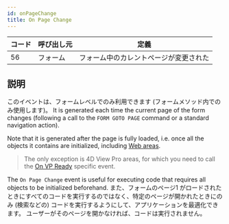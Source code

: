 ```yaml
---
id: onPageChange
title: On Page Change
---
```


| コード | 呼び出し元 | 定義                  |
| --- | ----- | ------------------- |
| 56  | フォーム  | フォーム中のカレントページが変更された |

## 説明

このイベントは、フォームレベルでのみ利用できます (フォームメソッド内でのみ使用します)。 It is generated each time the current page of the form changes (following a call to the `FORM GOTO PAGE` command or a standard navigation action).

Note that it is generated after the page is fully loaded, i.e. once all the objects it contains are initialized, including [Web areas](FormObjects/webArea_overview.md).

> The only exception is 4D View Pro areas, for which you need to call the [On VP Ready](onVpReady.md) specific event.

The `On Page Change` event is useful for executing code that requires all objects to be initialized beforehand. また、フォームのページ1 がロードされたときにすべてのコードを実行するのではなく、特定のページが開かれたときにのみ (検索などの) コードを実行するようにして、アプリケーションを最適化できます。 ユーザーがそのページを開かなければ、コードは実行されません。
